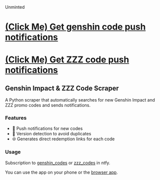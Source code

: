 Unminted

# [(Click Me) Get genshin code push notifications](https://ntfy.sh/genshin_codes)
# [(Click Me) Get ZZZ code push notifications](https://ntfy.sh/zzz_codes)
## Genshin Impact & ZZZ Code Scraper 

A Python scraper that automatically searches for new Genshin Impact and ZZZ promo codes and sends notifications.

### Features

- 📱 Push notifications for new codes
- 🔄 Version detection to avoid duplicates
- 🌐 Generates direct redemption links for each code

### Usage

Subscription to [genshin_codes](https://ntfy.sh/genshin_codes) or [zzz_codes](https://ntfy.sh/zzz_codes) in ntfy.

You can use the app on your phone or the [browser app](https://ntfy.sh/).

